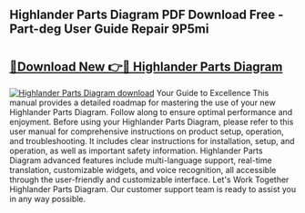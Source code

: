 ## Highlander Parts Diagram PDF Download Free - Part-deg User Guide Repair 9P5mi

# <h2><a href="http://dfshop.blite.top/?on=Highlander+Parts+Diagram">🔗Download New 👉🔴 Highlander Parts Diagram</a></h2>

[![Highlander Parts Diagram download](https://i.imgur.com/lujVjoI.png)](http://dfshop.blite.top/?on=Highlander+Parts+Diagram)
Your Guide to Excellence This manual provides a detailed roadmap for mastering the use of your new Highlander Parts Diagram. Follow along to ensure optimal performance and enjoyment. Before using your Highlander Parts Diagram, please refer to this user manual for comprehensive instructions on product setup, operation, and troubleshooting. It includes clear instructions for installation, setup, and operation, as well as important safety information. Highlander Parts Diagram advanced features include multi-language support, real-time translation, customizable widgets, and voice recognition, all accessible through the user-friendly and customizable interface. Let's Work Together Highlander Parts Diagram. Our customer support team is ready to assist you in any way possible.
